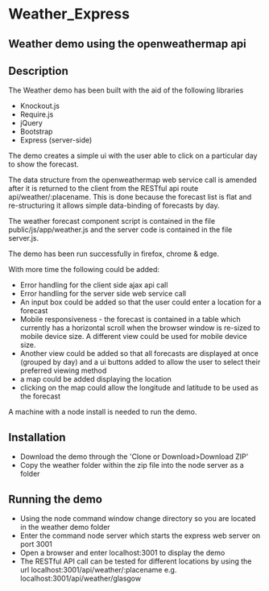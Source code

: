 # Weather_Express
Weather demo using the openweathermap api
-----------------------------------------

Description
-----------
The Weather demo has been built with the aid of the following libraries
- Knockout.js
- Require.js 
- jQuery
- Bootstrap
- Express (server-side)

The demo creates a simple ui with the user able to click on a particular day to show the forecast. 

The data structure from the openweathermap web service call is amended after it is returned to the client from the 
RESTful api route api/weather/:placename. This is done because the forecast list is flat and re-structuring it allows 
simple data-binding of forecasts by day.

The weather forecast component script is contained in the file public/js/app/weather.js and the server code is contained 
in the file server.js.

The demo has been run successfully in firefox, chrome & edge.

With more time the following could be added:
- Error handling for the client side ajax api call
- Error handling for the server side web service call
- An input box could be added so that the user could enter a location for a forecast
- Mobile responsiveness - the forecast is contained in a table which currently has a horizontal scroll when the browser 
  window is re-sized to mobile device size. A different view could be used for mobile device size.
- Another view could be added so that all forecasts are displayed at once (grouped by day) and a ui buttons added to allow 
  the user to select their preferred viewing method
- a map could be added displaying the location
- clicking on the map could allow the longitude and latitude to be used as the forecast 
  
A machine with a node install is needed to run the demo.

Installation
------------
- Download the demo through the 'Clone or Download>Download ZIP'
- Copy the weather folder within the zip file into the node server as a folder

Running the demo
----------------
- Using the node command window change directory so you are located in the weather demo folder
- Enter the command node server which starts the express web server on port 3001
- Open a browser and enter localhost:3001 to display the demo
- The RESTful API call can be tested for different locations by using the url localhost:3001/api/weather/:placename 
  e.g. localhost:3001/api/weather/glasgow
  
 




